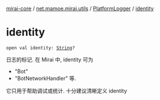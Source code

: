 [mirai-core](../../index.md) / [net.mamoe.mirai.utils](../index.md) / [PlatformLogger](index.md) / [identity](./identity.md)

# identity

`open val identity: `[`String`](https://kotlinlang.org/api/latest/jvm/stdlib/kotlin/-string/index.html)`?`

日志的标记. 在 Mirai 中, identity 可为

* "Bot"
* "BotNetworkHandler"
等.

它只用于帮助调试或统计. 十分建议清晰定义 identity

